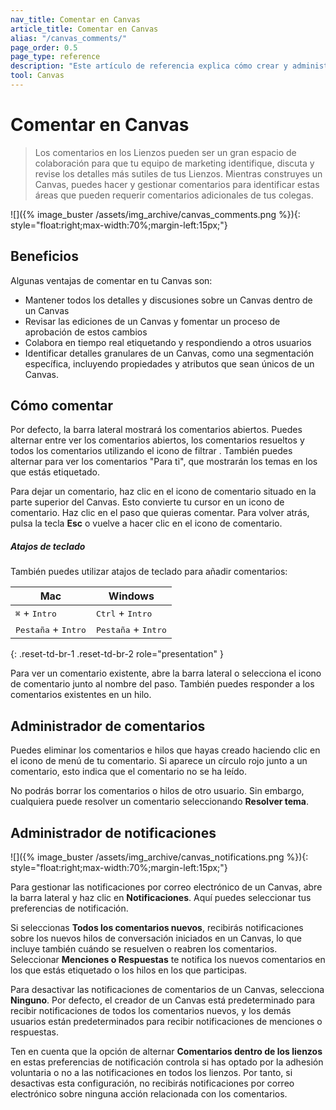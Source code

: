 ```yaml
---
nav_title: Comentar en Canvas
article_title: Comentar en Canvas
alias: "/canvas_comments/"
page_order: 0.5
page_type: reference
description: "Este artículo de referencia explica cómo crear y administrar comentarios en tus Lienzos."
tool: Canvas
---
```


# Comentar en Canvas

> Los comentarios en los Lienzos pueden ser un gran espacio de colaboración para que tu equipo de marketing identifique, discuta y revise los detalles más sutiles de tus Lienzos. Mientras construyes un Canvas, puedes hacer y gestionar comentarios para identificar estas áreas que pueden requerir comentarios adicionales de tus colegas.

\![]({% image_buster /assets/img_archive/canvas_comments.png %}){: style="float:right;max-width:70%;margin-left:15px;"}

## Beneficios

Algunas ventajas de comentar en tu Canvas son:
- Mantener todos los detalles y discusiones sobre un Canvas dentro de un Canvas
- Revisar las ediciones de un Canvas y fomentar un proceso de aprobación de estos cambios
- Colabora en tiempo real etiquetando y respondiendo a otros usuarios 
- Identificar detalles granulares de un Canvas, como una segmentación específica, incluyendo propiedades y atributos que sean únicos de un Canvas.

## Cómo comentar

Por defecto, la barra lateral mostrará los comentarios abiertos. Puedes alternar entre ver los comentarios abiertos, los comentarios resueltos y todos los comentarios utilizando el icono de filtrar <i class="fa-solid fa-sliders"></i>. También puedes alternar para ver los comentarios "Para ti", que mostrarán los temas en los que estás etiquetado.

Para dejar un comentario, haz clic en el icono de comentario <i class="fas fa-comment"></i> situado en la parte superior del Canvas. Esto convierte tu cursor en un icono de comentario. Haz clic en el paso que quieras comentar. Para volver atrás, pulsa la tecla **Esc** o vuelve a hacer clic en el icono de comentario. 

##### Atajos de teclado

También puedes utilizar atajos de teclado para añadir comentarios:

| Mac | Windows |
| --- | --- |
| <kbd>⌘</kbd> + <kbd>Intro</kbd> | <kbd>Ctrl</kbd> + <kbd>Intro</kbd>|
| <kbd>Pestaña</kbd> + <kbd>Intro</kbd> | <kbd>Pestaña</kbd> + <kbd>Intro</kbd> |
{: .reset-td-br-1 .reset-td-br-2 role="presentation" }

Para ver un comentario existente, abre la barra lateral o selecciona el icono de comentario <i class="fas fa-comment"></i> junto al nombre del paso. También puedes responder a los comentarios existentes en un hilo. 

## Administrador de comentarios

Puedes eliminar los comentarios e hilos que hayas creado haciendo clic en el icono de menú <i class="fa-solid fa-ellipsis-vertical"></i> de tu comentario. Si aparece un círculo rojo junto a un comentario, esto indica que el comentario no se ha leído.

No podrás borrar los comentarios o hilos de otro usuario. Sin embargo, cualquiera puede resolver un comentario seleccionando **Resolver tema**.

## Administrador de notificaciones

\![]({% image_buster /assets/img_archive/canvas_notifications.png %}){: style="float:right;max-width:70%;margin-left:15px;"}

Para gestionar las notificaciones por correo electrónico de un Canvas, abre la barra lateral y haz clic en <i class="fa-solid fa-bell"></i> **Notificaciones**. Aquí puedes seleccionar tus preferencias de notificación.

Si seleccionas **Todos los comentarios nuevos**, recibirás notificaciones sobre los nuevos hilos de conversación iniciados en un Canvas, lo que incluye también cuándo se resuelven o reabren los comentarios. Seleccionar **Menciones o Respuestas** te notifica los nuevos comentarios en los que estás etiquetado o los hilos en los que participas.

Para desactivar las notificaciones de comentarios de un Canvas, selecciona **Ninguno**. Por defecto, el creador de un Canvas está predeterminado para recibir notificaciones de todos los comentarios nuevos, y los demás usuarios están predeterminados para recibir notificaciones de menciones o respuestas.

Ten en cuenta que la opción de alternar **Comentarios dentro de los lienzos** en estas preferencias de notificación controla si has optado por la adhesión voluntaria o no a las notificaciones en todos los lienzos. Por tanto, si desactivas esta configuración, no recibirás notificaciones por correo electrónico sobre ninguna acción relacionada con los comentarios.


